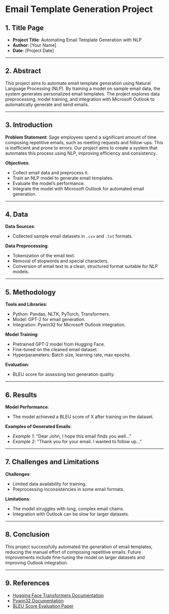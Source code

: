 # Email Template Generation Project

## 1. Title Page

- **Project Title**: Automating Email Template Generation with NLP
- **Author**: [Your Name]
- **Date**: [Project Date]

---

## 2. Abstract

This project aims to automate email template generation using Natural Language Processing (NLP). By training a model on sample email data, the system generates personalized email templates. The project explores data preprocessing, model training, and integration with Microsoft Outlook to automatically generate and send emails.

---

## 3. Introduction

**Problem Statement**: Sage employees spend a significant amount of time composing repetitive emails, such as meeting requests and follow-ups. This is inefficient and prone to errors. Our project aims to create a system that automates this process using NLP, improving efficiency and consistency.

**Objectives**:
- Collect email data and preprocess it.
- Train an NLP model to generate email templates.
- Evaluate the model’s performance.
- Integrate the model with Microsoft Outlook for automated email generation.

---

## 4. Data

**Data Sources**:
- Collected sample email datasets in `.csv` and `.txt` formats.

**Data Preprocessing**:
- Tokenization of the email text.
- Removal of stopwords and special characters.
- Conversion of email text to a clean, structured format suitable for NLP models.

---

## 5. Methodology

**Tools and Libraries**:
- Python: Pandas, NLTK, PyTorch, Transformers.
- Model: GPT-2 for email generation.
- Integration: Pywin32 for Microsoft Outlook integration.

**Model Training**:
- Pretrained GPT-2 model from Hugging Face.
- Fine-tuned on the cleaned email dataset.
- Hyperparameters: Batch size, learning rate, max epochs.

**Evaluation**:
- BLEU score for assessing text generation quality.

---

## 6. Results

**Model Performance**:
- The model achieved a BLEU score of X after training on the dataset.

**Examples of Generated Emails**:
- *Example 1*: "Dear John, I hope this email finds you well..."
- *Example 2*: "Thank you for your email. I wanted to follow up..."

---

## 7. Challenges and Limitations

**Challenges**:
- Limited data availability for training.
- Preprocessing inconsistencies in some email formats.

**Limitations**:
- The model struggles with long, complex email chains.
- Integration with Outlook can be slow for larger datasets.

---

## 8. Conclusion

This project successfully automated the generation of email templates, reducing the manual effort of composing repetitive emails. Future improvements include fine-tuning the model on larger datasets and improving Outlook integration.

---

## 9. References

- [Hugging Face Transformers Documentation](https://huggingface.co/transformers/)
- [Pywin32 Documentation](https://pypi.org/project/pywin32/)
- [BLEU Score Evaluation Paper](https://aclanthology.org/P02-1040/)
